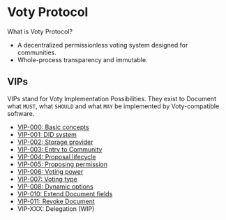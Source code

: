 # Voty Protocol

What is Voty Protocol?

- A decentralized permissionless voting system designed for communities.
- Whole-process transparency and immutable.

## VIPs

VIPs stand for Voty Implementation Possibilities. They exist to Document what `MUST`, what `SHOULD` and what `MAY` be implemented by Voty-compatible software.

- [VIP-000: Basic concepts](/vips/VIP-000.md)
- [VIP-001: DID system](/vips/VIP-001.md)
- [VIP-002: Storage provider](/vips/VIP-002.md)
- [VIP-003: Entry to Community](/vips/VIP-003.md)
- [VIP-004: Proposal lifecycle](/vips/VIP-004.md)
- [VIP-005: Proposing permission](/vips/VIP-005.md)
- [VIP-006: Voting power](/vips/VIP-006.md)
- [VIP-007: Voting type](/vips/VIP-007.md)
- [VIP-008: Dynamic options](/vips/VIP-008.md)
- [VIP-010: Extend Document fields](/vips/VIP-010.md)
- [VIP-011: Revoke Document](/vips/VIP-011.md)
- VIP-XXX: Delegation (WIP)
